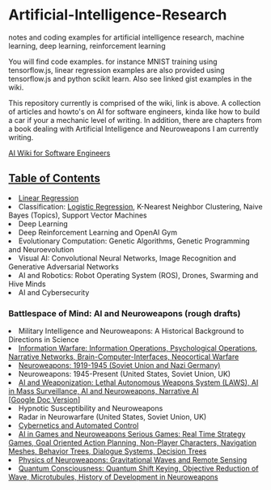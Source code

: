 # Artificial-Intelligence-Research
notes and coding examples for artificial intelligence research, machine learning, deep learning, reinforcement learning

You will find code examples. for instance MNIST training using tensorflow.js,  linear regression examples are also provided using tensorflow.js and python scikit learn.  Also see linked gist examples in the wiki.  

This repository currently is comprised of the wiki, link is above. A collection of articles and howto's on AI for software engineers, kinda like how to build a car if your a mechanic level of writing. In addition, there are chapters from a book dealing with Artificial Intelligence and Neuroweapons I am currently writing. 

<a href="https://github.com/autonomous019/Artificial-Intelligence-Research/wiki">AI Wiki for Software Engineers</a>


<a href="https://github.com/autonomous019/Artificial-Intelligence-Research/wiki"><h2>Table of Contents</h2></a>
<li><a href="https://github.com/autonomous019/Artificial-Intelligence-Research/wiki/Linear-Regression">Linear Regression</a>
<li>Classification: <a href="https://github.com/autonomous019/Artificial-Intelligence-Research/wiki/Logistic-Regression">Logistic Regression</a>, K-Nearest Neighbor Clustering, Naive Bayes (Topics), Support Vector Machines
<li>Deep Learning
<li>Deep Reinforcement Learning and OpenAI Gym
<li>Evolutionary Computation: Genetic Algorithms, Genetic Programming and Neuroevolution
<li>Visual AI: Convolutional Neural Networks, Image Recognition and Generative Adversarial Networks
<li>AI and Robotics: Robot Operating System (ROS), Drones, Swarming and Hive Minds
<li>AI and Cybersecurity</li>

<h3>Battlespace of Mind: AI and Neuroweapons (rough drafts)</h3>

<li>Military Intelligence and Neuroweapons: A Historical Background to Directions in Science</li>

<li><a href="https://raw.githubusercontent.com/autonomous019/Artificial-Intelligence-Research/master/Part%202_%20Psyops%20and%20Information%20Operations.pdf">Information Warfare: Information Operations, Psychological Operations, Narrative Networks, Brain-Computer-Interfaces, Neocortical Warfare</a></li>

<li><a href="https://docs.google.com/document/d/1gOcEDHNm4R1U3U4tvQ43kyaudLVqmkOVDCAa2jjGR30">Neuroweapons: 1919-1945 (Soviet Union and Nazi Germany)</a></li>

<li>Neuroweapons: 1945-Present (United States, Soviet Union, UK)</li>

<li><a href="https://raw.githubusercontent.com/autonomous019/Artificial-Intelligence-Research/master/Lessons%20from%20an%20American%20Weapons%20Designer.pdf">AI and Weaponization: Lethal Autonomous Weapons System (LAWS), AI in Mass Surveillance, AI and Neuroweapons, Narrative AI</a></li> [<a href="https://docs.google.com/document/d/1Bh-vkjz47TWVdx9CV2m6TvHokJAvhdlsarffWUMkEoY">Google Doc Version</a>]

<li>Hypnotic Susceptibility and Neuroweapons</li>

<li>Radar in Neurowarfare (United States, Soviet Union, UK)</li>
  
<li><a href="https://raw.githubusercontent.com/autonomous019/Artificial-Intelligence-Research/master/Part%205:%20Automated%20Control%20and%20Tracking.pdf">Cybernetics and Automated Control</a></li>


<li><a href="https://raw.githubusercontent.com/autonomous019/Artificial-Intelligence-Research/master/Part%205_%20AI%20Overview.docx">AI in Games and Neuroweapons Serious Games: Real Time Strategy Games, Goal Oriented Action Planning, Non-Player Characters, Navigation Meshes, Behavior Trees, Dialogue Systems, Decision Trees</a></li>


<li><a href="https://github.com/autonomous019/Artificial-Intelligence-Research/blob/master/Chapter%206%20-%20Physics%20of%20Neuroweapons.odt?raw=true">Physics of Neuroweapons: Gravitational Waves and Remote Sensing</a></li>

<li><a href="https://github.com/autonomous019/Artificial-Intelligence-Research/blob/master/Chapter%208%20-%20Quantum%20Consciousness.odt?raw=true">Quantum Consciousness: Quantum Shift Keying, Objective Reduction of Wave, Microtubules, History of Development in Neuroweapons</a></li>

